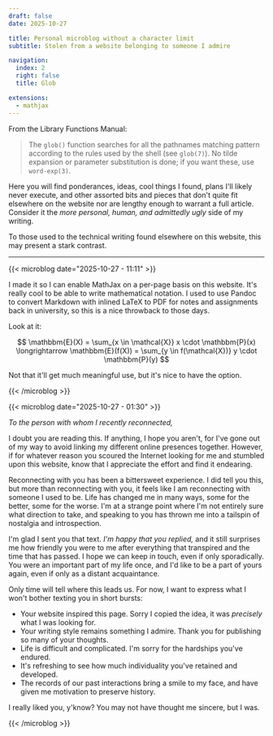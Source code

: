 ```yaml
---
draft: false
date: 2025-10-27

title: Personal microblog without a character limit
subtitle: Stolen from a website belonging to someone I admire

navigation:
  index: 2
  right: false
  title: Glob

extensions:
  - mathjax
---
```


From the Library Functions Manual:

> The `glob()` function searches for all the pathnames matching pattern
> according to the rules used by the shell (see `glob(7)`). No tilde expansion
> or parameter substitution is done; if you want these, use `word‐exp(3)`.

Here you will find ponderances, ideas, cool things I found, plans I'll likely
never execute, and other assorted bits and pieces that don't quite fit
elsewhere on the website nor are lengthy enough to warrant a full article.
Consider it the *more personal, human, and admittedly ugly* side of my writing.

To those used to the technical writing found elsewhere on this website, this
may present a stark contrast.

---

{{< microblog date="2025-10-27 - 11:11" >}}

I made it so I can enable MathJax on a per-page basis on this website. It's
really cool to be able to write mathematical notation. I used to use Pandoc to
convert Markdown with inlined LaTeX to PDF for notes and assignments back in
university, so this is a nice throwback to those days.

Look at it:

$$
\mathbbm{E}(X) = \sum_{x \in \mathcal{X}} x \cdot \mathbbm{P}(x)
\longrightarrow
\mathbbm{E}(f(X)) = \sum_{y \in f(\mathcal{X})} y \cdot \mathbbm{P}(y)
$$

Not that it'll get much meaningful use, but it's nice to have the option.

{{< /microblog >}}

{{< microblog date="2025-10-27 - 01:30" >}}

*To the person with whom I recently reconnected,*

I doubt you are reading this. If anything, I hope you aren't, for I've gone out
of my way to avoid linking my different online presences together. However, if
for whatever reason you scoured the Internet looking for me and stumbled upon
this website, know that I appreciate the effort and find it endearing.

Reconnecting with you has been a bittersweet experience. I did tell you this,
but more than reconnecting with you, it feels like I am reconnecting with
someone I used to be. Life has changed me in many ways, some for the better,
some for the worse. I'm at a strange point where I'm not entirely sure what
direction to take, and speaking to you has thrown me into a tailspin of
nostalgia and introspection.

I'm glad I sent you that text. *I'm happy that you replied,* and it still
surprises me how friendly you were to me after everything that transpired and
the time that has passed. I hope we can keep in touch, even if only
sporadically. You were an important part of my life once, and I'd like to be a
part of yours again, even if only as a distant acquaintance.

Only time will tell where this leads us. For now, I want to express what I
won't bother texting you in short bursts:

- Your website inspired this page. Sorry I copied the idea, it was *precisely*
  what I was looking for.
- Your writing style remains something I admire. Thank you for publishing so
  many of your thoughts.
- Life is difficult and complicated. I'm sorry for the hardships you've
  endured.
- It's refreshing to see how much individuality you've retained and developed.
- The records of our past interactions bring a smile to my face, and have given
  me motivation to preserve history.

I really liked you, y'know? You may not have thought me sincere, but I was.

{{< /microblog >}}
